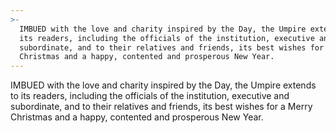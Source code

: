 ```yaml
---
>-
  IMBUED with the love and charity inspired by the Day, the Umpire extends to
  its readers, including the officials of the institution, executive and
  subordinate, and to their relatives and friends, its best wishes for a Merry
  Christmas and a happy, contented and prosperous New Year.
---
```


IMBUED with the love and charity inspired by the Day, the Umpire extends to its readers, including the officials of the institution, executive and subordinate, and to their relatives and friends, its best wishes for a Merry Christmas and a happy, contented and prosperous New Year.